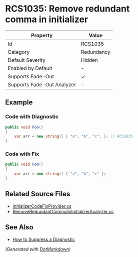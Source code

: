 # RCS1035: Remove redundant comma in initializer

| Property                    | Value      |
| --------------------------- | ---------- |
| Id                          | RCS1035    |
| Category                    | Redundancy |
| Default Severity            | Hidden     |
| Enabled by Default          | \-         |
| Supports Fade\-Out          | &#x2713;   |
| Supports Fade\-Out Analyzer | \-         |

## Example

### Code with Diagnostic

```csharp
public void Foo()
{
    var arr = new string[] { "a", "b", "c", }; // RCS1035
}
```

### Code with Fix

```csharp
public void Foo()
{
    var arr = new string[] { "a", "b", "c" };
}
```

## Related Source Files

* [InitializerCodeFixProvider.cs](../../src/Analyzers.CodeFixes/CSharp/CodeFixes/InitializerCodeFixProvider.cs)
* [RemoveRedundantCommaInInitializerAnalyzer.cs](../../src/Analyzers/CSharp/Analysis/RemoveRedundantCommaInInitializerAnalyzer.cs)

## See Also

* [How to Suppress a Diagnostic](../HowToConfigureAnalyzers.md#how-to-suppress-a-diagnostic)

*\(Generated with [DotMarkdown](http://github.com/JosefPihrt/DotMarkdown)\)*